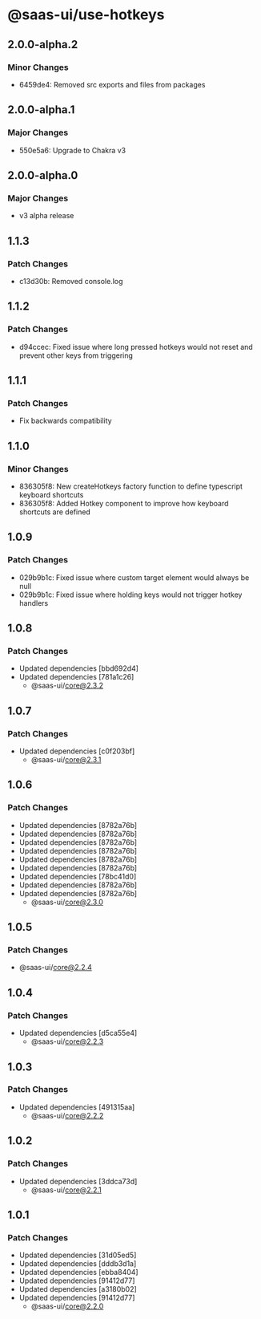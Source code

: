 # @saas-ui/use-hotkeys

## 2.0.0-alpha.2

### Minor Changes

- 6459de4: Removed src exports and files from packages

## 2.0.0-alpha.1

### Major Changes

- 550e5a6: Upgrade to Chakra v3

## 2.0.0-alpha.0

### Major Changes

- v3 alpha release

## 1.1.3

### Patch Changes

- c13d30b: Removed console.log

## 1.1.2

### Patch Changes

- d94ccec: Fixed issue where long pressed hotkeys would not reset and prevent other keys from triggering

## 1.1.1

### Patch Changes

- Fix backwards compatibility

## 1.1.0

### Minor Changes

- 836305f8: New createHotkeys factory function to define typescript keyboard shortcuts
- 836305f8: Added Hotkey component to improve how keyboard shortcuts are defined

## 1.0.9

### Patch Changes

- 029b9b1c: Fixed issue where custom target element would always be null
- 029b9b1c: Fixed issue where holding keys would not trigger hotkey handlers

## 1.0.8

### Patch Changes

- Updated dependencies [bbd692d4]
- Updated dependencies [781a1c26]
  - @saas-ui/core@2.3.2

## 1.0.7

### Patch Changes

- Updated dependencies [c0f203bf]
  - @saas-ui/core@2.3.1

## 1.0.6

### Patch Changes

- Updated dependencies [8782a76b]
- Updated dependencies [8782a76b]
- Updated dependencies [8782a76b]
- Updated dependencies [8782a76b]
- Updated dependencies [8782a76b]
- Updated dependencies [8782a76b]
- Updated dependencies [78bc41d0]
- Updated dependencies [8782a76b]
- Updated dependencies [8782a76b]
  - @saas-ui/core@2.3.0

## 1.0.5

### Patch Changes

- @saas-ui/core@2.2.4

## 1.0.4

### Patch Changes

- Updated dependencies [d5ca55e4]
  - @saas-ui/core@2.2.3

## 1.0.3

### Patch Changes

- Updated dependencies [491315aa]
  - @saas-ui/core@2.2.2

## 1.0.2

### Patch Changes

- Updated dependencies [3ddca73d]
  - @saas-ui/core@2.2.1

## 1.0.1

### Patch Changes

- Updated dependencies [31d05ed5]
- Updated dependencies [dddb3d1a]
- Updated dependencies [ebba8404]
- Updated dependencies [91412d77]
- Updated dependencies [a3180b02]
- Updated dependencies [91412d77]
  - @saas-ui/core@2.2.0
